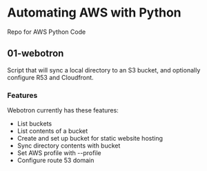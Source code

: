 # Automating AWS with Python

Repo for AWS Python Code

## 01-webotron

Script that will sync a local directory to an S3 bucket, and optionally configure R53 and Cloudfront.

### Features

Webotron currently has these features:

- List buckets
- List contents of a bucket
- Create and set up bucket for static website hosting
- Sync directory contents with bucket
- Set AWS profile with --profile <profileName>
- Configure route 53 domain